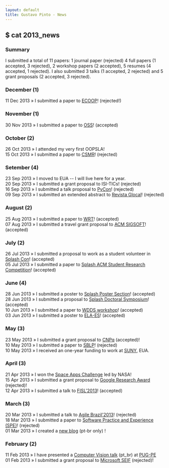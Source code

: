 ```yaml
---
layout: default
title: Gustavo Pinto - News
---
```


## $ cat 2013_news

### Summary

I submitted a total of 11 papers: 1 journal paper (rejected) 4 full papers (1 accepted, 3 rejected), 2 workshop papers (2 accepted), 5 resumes (4 accepted, 1 rejected). I also submitted 3 talks (1 accepted, 2 rejected) and 5 grant proposals (2 accepted, 3 rejected).


### December (1)
11 Dec 2013 » I submitted a paper to <a href="http://ecoop14.it.uu.se">ECOOP</a>! (rejected!)<br />

### November (1)
30 Nov 2013 » I submitted a paper to <a href="http://oss2014.case.unibz.it">OSS</a>! (accepted)<br />


### October (2)
26 Oct 2013 » I attended my very first OOPSLA!<br />
15 Oct 2013 » I submitted a paper to <a href="http://ansymo.ua.ac.be/csmr-wcre/">CSMR</a>! (rejected)<br />


### Setember (4)
23 Sep 2013 » I moved to EUA -- I will live here for a year.<br />
20 Sep 2013 » I submitted a grant proposal to ISI-TICs! (rejected)<br />
16 Sep 2013 » I submitted a talk proposal to <a href="https://us.pycon.org/2014/">PyCon</a>! (rejected)<br />
09 Sep 2013 » I submitted an extended abstract to <a href="http://www.revistaglocal.org.br/">Revista Glocal</a>! (rejected)<br />


### August (2)
25 Aug 2013 » I submitted a paper to <a href="http://refactoring.info/WRT13/">WRT</a>! (accepted)<br />
07 Aug 2013 » I submitted a travel grant proposal to <a href="http://www.sigplan.org/PAC.htm">ACM SIGSOFT</a>! (accepted)<br />

### July (2)

26 Jul 2013 » I submitted a proposal to work as a student volunteer in <a href="http://splashcon.org/2013/cfp/689">Splash Con</a>! (accepted)<br />
05 Jul 2013 » I submitted a paper to <a href="http://splashcon.org/2013/cfp/due-july-05-2013/664-acm-student-research-competition">Splash ACM Student Research Competition</a>! (accepted)<br />

### June (4)

28 Jun 2013 » I submitted a poster to <a href="http://splashcon.org/2013/cfp/due-june-28-2013/648-posters">Splash Poster Section</a>! (accepted)<br />
28 Jun 2013 » I submitted a proposal to <a href="http://splashcon.org/2013/cfp/due-june-28-2013/655-doctoral-symposium">Splash Doctoral Symposium</a>! (accepted)<br />
10 Jun 2013 » I submitted a paper to <a href="http://wdds.ufpb.br/2013/index.php">WDDS workshop</a>! (accepted) <br />
03 Jun 2013 » I submitted a poster to <a href="http://www.inf.ufrgs.br/elaes2013/">ELA-ES</a>! (accepted)<br />

### May (3)

23 May 2013 » I submitted a grant proposal to <a href="http://www.cnpq.br/web/guest/chamadas-publicas?p_p_id=resultadosportlet_WAR_resultadoscnpqportlet_INSTANCE_0ZaM&filtro=abertas&detalha=chamadaDivulgada&idDivulgacao=2901">CNPq</a> (accepted)!<br />
10 May 2013 » I submitted a paper to <a href="http://cbsoft2013.unb.br/en/sblp-en">SBLP</a>! (rejected) <br />
10 May 2013 » I received an one-year funding to work at <a href="http://www.suny.edu/">SUNY</a>, EUA. <br />

### April (3)

21 Apr 2013 » I won the <a href="http://spaceappschallenge.org/awards/">Space Apps Challenge</a> led by NASA! <br />
15 Apr 2013 » I submitted a grant proposal to <a href="http://research.google.com/university/relations/research_awards.html">Google Research Award</a> (rejected)!<br />
12 Apr 2013 » I submitted a talk to <a href="http://softwarelivre.org/fisl14"> FISL'2013</a>! (accepted) <br />

### March (3)

20 Mar 2013 » I submitted a talk to <a href="http://www.agilebrazil.com/2013/">Agile Brazil'2013</a>! (rejected) <br />
18 Mar 2013 » I submitted a paper to <a href="http://onlinelibrary.wiley.com/journal/10.1002/(ISSN)1097-024X">Software Practice and Experience (SPE)</a>! (rejected)<br />
01 Mar 2013 » I created a <a href="http://blog.gustavopinto.org">new blog</a> (pt-br only) !<br />

### February (2)
11 Feb 2013 » I have presented a <a href="http://www.slideshare.net/gustavopinto/python-simplecv">Computer Vision talk</a> (pt_br) at <a href="http://pug.pe">PUG-PE</a><br/>
01 Feb 2013 » I submitted a grant proposal to <a href="http://research.microsoft.com/en-us/collaboration/focus/cs/seif.aspx">Microsoft SEIF</a> (rejected)!<br />
